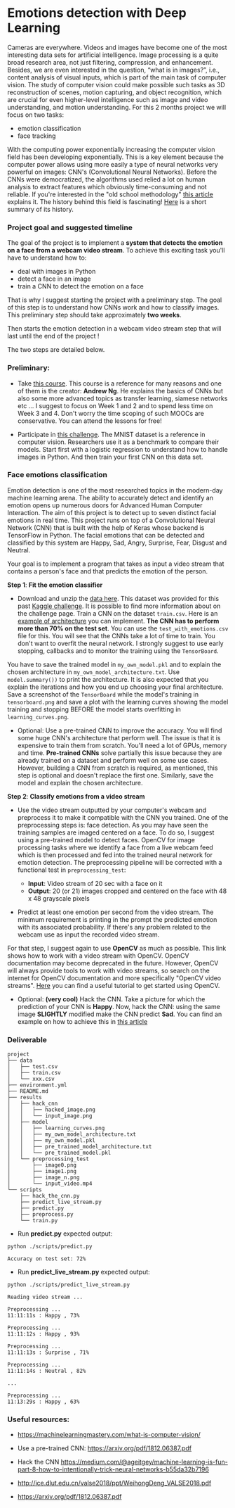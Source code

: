 # Emotions detection with Deep Learning

Cameras are everywhere. Videos and images have become one of the most
interesting data sets for artificial intelligence. Image processing is a quite
broad research area, not just filtering, compression, and enhancement. Besides,
we are even interested in the question, “what is in images?”, i.e., content
analysis of visual inputs, which is part of the main task of computer vision.
The study of computer vision could make possible such tasks as 3D
reconstruction of scenes, motion capturing, and object recognition, which are
crucial for even higher-level intelligence such as image and video
understanding, and motion understanding. For this 2 months project we will
focus on two tasks:

- emotion classification
- face tracking

With the computing power exponentially increasing the computer vision field has
been developing exponentially. This is a key element because the computer power
allows using more easily a type of neural networks very powerful on images:
CNN's (Convolutional Neural Networks). Before the CNNs were democratized, the
algorithms used relied a lot on human analysis to extract features which
obviously time-consuming and not reliable. If you're interested in the "old
school methodology" [this
article](towardsdatascience.com/classifying-facial-emotions-via-machine-learning-5aac111932d3)
explains it. The history behind this field is fascinating!
[Here](https://kapernikov.com/basic-introduction-to-computer-vision/) is a
short summary of its history.

### Project goal and suggested timeline

The goal of the project is to implement a **system that detects the emotion on
a face from a webcam video stream**. To achieve this exciting task you'll have
to understand how to:

- deal with images in Python
- detect a face in an image
- train a CNN to detect the emotion on a face

That is why I suggest starting the project with a preliminary step. The goal of
this step is to understand how CNNs work and how to classify images. This
preliminary step should take approximately **two weeks**.

Then starts the emotion detection in a webcam video stream step that will last
until the end of the project !

The two steps are detailed below.

### Preliminary:

- Take [this
  course](https://www.coursera.org/learn/convolutional-neural-networks). This
  course is a reference for many reasons and one of them is the creator:
  **Andrew Ng**. He explains the basics of CNNs but also some more advanced
  topics as transfer learning, siamese networks etc ... I suggest to focus on
  Week 1 and 2 and to spend less time on Week 3 and 4. Don't worry the time
  scoping of such MOOCs are conservative. You can
  attend the lessons for free!

- Participate in [this
  challenge](https://www.kaggle.com/c/digit-recognizer/code). The MNIST dataset
  is a reference in computer vision. Researchers use it as a benchmark to
  compare their models. Start first with a logistic regression to understand
  how to handle images in Python. And then train your first CNN on this data
  set.

### Face emotions classification

Emotion detection is one of the most researched topics in the modern-day
machine learning arena. The ability to accurately detect and identify an
emotion opens up numerous doors for Advanced Human Computer Interaction. The
aim of this project is to detect up to seven distinct facial emotions in real
time. This project runs on top of a Convolutional Neural Network (CNN) that is
built with the help of Keras whose backend is TensorFlow in Python. The facial
emotions that can be detected and classified by this system are Happy, Sad,
Angry, Surprise, Fear, Disgust and Neutral.

Your goal is to implement a program that takes as input a video stream that
contains a person's face and that predicts the emotion of the person.

**Step 1**: **Fit the emotion classifier**

- Download and unzip the [data
  here](https://assets.01-edu.org/ai-branch/project3/challenges-in-representation-learning-facial-expression-recognition-challenge.zip).
  This dataset was provided for this past [Kaggle
  challenge](https://www.kaggle.com/competitions/challenges-in-representation-learning-facial-expression-recognition-challenge/overview).
  It is possible to find more information about on the challenge page.
  Train a CNN on the dataset `train.csv`. Here is an [example of
  architecture](https://www.quora.com/What-is-the-VGG-neural-network) you can
  implement.
  **The CNN has to perform more than 70% on the test set**. You can use the
  `test_with_emotions.csv` file for this. You will see that the CNNs take a lot of time
  to train. You don't want to overfit the neural network. I strongly suggest to
  use early stopping, callbacks and to monitor the training using the
  `TensorBoard`.

You have to save the trained model in `my_own_model.pkl` and to explain the
chosen architecture in `my_own_model_architecture.txt`. Use `model.summary())`
to print the architecture. It is also expected that you explain the iterations
and how you end up choosing your final architecture. Save a screenshot of the
`TensorBoard` while the model's training in `tensorboard.png` and save a plot
with the learning curves showing the model training and stopping BEFORE the
model starts overfitting in `learning_curves.png`.

- Optional: Use a pre-trained CNN to improve the accuracy. You will find some
  huge CNN's architecture that perform well. The issue is that it is expensive
  to train them from scratch. You'll need a lot of GPUs, memory and time.
  **Pre-trained CNNs** solve partially this issue because they are already
  trained on a dataset and perform well on some use cases. However, building a
  CNN from scratch is required, as mentioned, this step is optional and doesn't
  replace the first one. Similarly, save the model and explain the chosen
  architecture.

**Step 2**: **Classify emotions from a video stream**

- Use the video stream outputted by your computer's webcam and preprocess it to
  make it compatible with the CNN you trained. One of the preprocessing steps
  is: face detection. As you may have seen the training samples are imaged
  centered on a face. To do so, I suggest using a pre-trained model to detect
  faces. OpenCV for image processing tasks where we identify a face from a live
  webcam feed which is then processed and fed into the trained neural network
  for emotion detection. The preprocessing pipeline will be corrected with a
  functional test in `preprocessing_test`:

  - **Input**: Video stream of 20 sec with a face on it
  - **Output**: 20 (or 21) images cropped and centered on the face with 48 x 48
    grayscale pixels

- Predict at least one emotion per second from the video stream. The minimum
  requirement is printing in the prompt the predicted emotion with its
  associated probability. If there's any problem related to the webcam use as
  input the recorded video stream.

For that step, I suggest again to use **OpenCV** as much as possible. This link
shows how to work with a video stream with OpenCV. OpenCV documentation may
become deprecated in the future. However, OpenCV will always provide tools to
work with video streams, so search on the internet for OpenCV documentation and
more specifically "OpenCV video streams".
[Here](https://docs.opencv.org/4.x/dd/d43/tutorial_py_video_display.html) you
can find a useful tutorial to get started using OpenCV.

- Optional: **(very cool)** Hack the CNN. Take a picture for which the
  prediction of your CNN is **Happy**. Now, hack the CNN: using the same image
  **SLIGHTLY** modified make the CNN predict **Sad**.
  You can find an example on how to achieve this in [this
  article](https://medium.com/@ageitgey/machine-learning-is-fun-part-8-how-to-intentionally-trick-neural-networks-b55da32b7196)

### Deliverable

```
project
├── data
│   ├── test.csv
│   ├── train.csv
│   └── xxx.csv
├── environment.yml
├── README.md
├── results
│   ├── hack_cnn
│   │   ├── hacked_image.png
│   │   └── input_image.png
│   ├── model
│   │   ├── learning_curves.png
│   │   ├── my_own_model_architecture.txt
│   │   ├── my_own_model.pkl
│   │   ├── pre_trained_model_architecture.txt
│   │   └── pre_trained_model.pkl
│   └── preprocessing_test
│       ├── image0.png
│       ├── image1.png
│       ├── image_n.png
│       └── input_video.mp4
└── scripts
    ├── hack_the_cnn.py
    ├── predict_live_stream.py
    ├── predict.py
    ├── preprocess.py
    └── train.py

```

- Run **predict.py** expected output:

```prompt
python ./scripts/predict.py

Accuracy on test set: 72%

```

- Run **predict_live_stream.py** expected output:

```prompt
python ./scripts/predict_live_stream.py

Reading video stream ...

Preprocessing ...
11:11:11s : Happy , 73%

Preprocessing ...
11:11:12s : Happy , 93%

Preprocessing ...
11:11:13s : Surprise , 71%

Preprocessing ...
11:11:14s : Neutral , 82%

...

Preprocessing ...
11:13:29s : Happy , 63%

```

### Useful resources:

- https://machinelearningmastery.com/what-is-computer-vision/

- Use a pre-trained CNN: https://arxiv.org/pdf/1812.06387.pdf

- Hack the CNN https://medium.com/@ageitgey/machine-learning-is-fun-part-8-how-to-intentionally-trick-neural-networks-b55da32b7196

- http://ice.dlut.edu.cn/valse2018/ppt/WeihongDeng_VALSE2018.pdf

- https://arxiv.org/pdf/1812.06387.pdf
